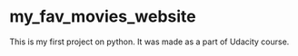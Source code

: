 # my_fav_movies_website
This is my first project on python. It was made as a part of Udacity course.

